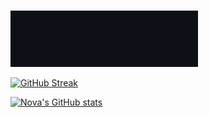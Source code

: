 #

<img src="./assets/github-gif1_v2.gif" alt="Typing animation" width="300" height="auto" />

[![GitHub Streak](https://streak-stats.demolab.com/?user=SidusLunare)](https://git.io/streak-stats)

[![Nova's GitHub stats](https://github-readme-stats.vercel.app/api?username=SidusLunare&show_icons=true&theme=dark)](https://github.com/anuraghazra/github-readme-stats)

